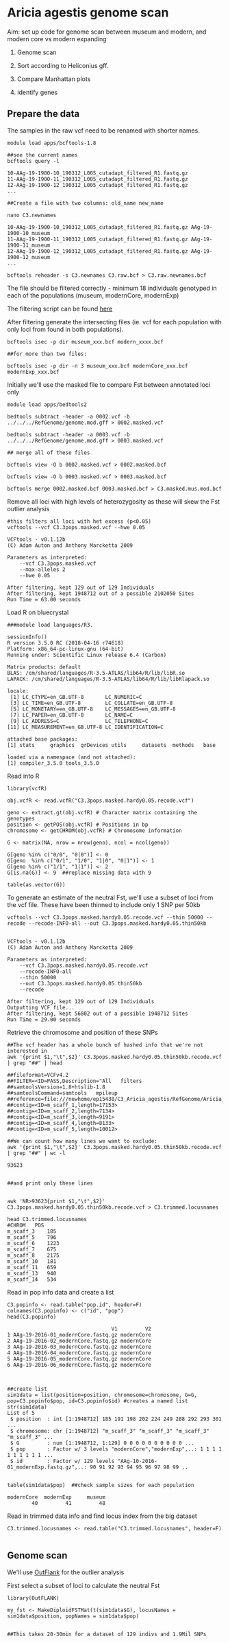 # Aricia agestis genome scan

Aim: set up code for genome scan between museum and modern, and modern core vs modern expanding

1. Genome scan

2. Sort according to Heliconius gff. 

3. Compare Manhattan plots

4. identify genes



## Prepare the data

The samples in the raw vcf need to be renamed with shorter names. 
```
module load apps/bcftools-1.8

##see the current names
bcftools query -l 

10-AAg-19-1900-10_190312_L005_cutadapt_filtered_R1.fastq.gz
11-AAg-19-1900-11_190312_L005_cutadapt_filtered_R1.fastq.gz
12-AAg-19-1900-12_190312_L005_cutadapt_filtered_R1.fastq.gz
...

##Create a file with two columns: old_name new_name

nano C3.newnames

10-AAg-19-1900-10_190312_L005_cutadapt_filtered_R1.fastq.gz	AAg-19-1900-10_museum
11-AAg-19-1900-11_190312_L005_cutadapt_filtered_R1.fastq.gz	AAg-19-1900-11_museum
12-AAg-19-1900-12_190312_L005_cutadapt_filtered_R1.fastq.gz	AAg-19-1900-12_museum
...

bcftools reheader -s C3.newnames C3.raw.bcf > C3.raw.newnames.bcf
```

The file should be filtered correctly - minimum 18 individuals genotyped in each of the populations (museum, modernCore, modernExp)

The filtering script can be found [here](https://github.com/alexjvr1/UKButterflies/blob/master/03c_variants_filtering_ExpandingPops_July2019.sh)

After filtering generate the intersecting files (ie. vcf for each population with only loci from found in both populations). 

```
bcftools isec -p dir museum_xxx.bcf modern_xxxx.bcf

##for more than two files: 

bcftools isec -p dir -n 3 museum_xxx.bcf modernCore_xxx.bcf modernExp_xxx.bcf
```

Initially we'll use the masked file to compare Fst between annotated loci only
```
module load apps/bedtools2

bedtools subtract -header -a 0002.vcf -b ../../../RefGenome/genome.mod.gff > 0002.masked.vcf

bedtools subtract -header -a 0003.vcf -b ../../../RefGenome/genome.mod.gff > 0003.masked.vcf

## merge all of these files

bcftools view -O b 0002.masked.vcf > 0002.masked.bcf

bcftools view -O b 0003.masked.vcf > 0003.masked.bcf

bcftools merge 0002.masked.bcf 0003.masked.bcf > C3.masked.mus.mod.bcf

```


Remove all loci with high levels of heterozygosity as these will skew the Fst outlier analysis
```
#this filters all loci with het excess (p<0.05)
vcftools --vcf C3.3pops.masked.vcf --hwe 0.05  

VCFtools - v0.1.12b
(C) Adam Auton and Anthony Marcketta 2009

Parameters as interpreted:
	--vcf C3.3pops.masked.vcf
	--max-alleles 2
	--hwe 0.05

After filtering, kept 129 out of 129 Individuals
After filtering, kept 1948712 out of a possible 2102050 Sites
Run Time = 63.00 seconds

```


Load R on bluecrystal
```
###module load languages/R3.

sessionInfo()
R version 3.5.0 RC (2018-04-16 r74618)
Platform: x86_64-pc-linux-gnu (64-bit)
Running under: Scientific Linux release 6.4 (Carbon)

Matrix products: default
BLAS: /cm/shared/languages/R-3.5-ATLAS/lib64/R/lib/libR.so
LAPACK: /cm/shared/languages/R-3.5-ATLAS/lib64/R/lib/libRlapack.so

locale:
 [1] LC_CTYPE=en_GB.UTF-8       LC_NUMERIC=C              
 [3] LC_TIME=en_GB.UTF-8        LC_COLLATE=en_GB.UTF-8    
 [5] LC_MONETARY=en_GB.UTF-8    LC_MESSAGES=en_GB.UTF-8   
 [7] LC_PAPER=en_GB.UTF-8       LC_NAME=C                 
 [9] LC_ADDRESS=C               LC_TELEPHONE=C            
[11] LC_MEASUREMENT=en_GB.UTF-8 LC_IDENTIFICATION=C       

attached base packages:
[1] stats     graphics  grDevices utils     datasets  methods   base     

loaded via a namespace (and not attached):
[1] compiler_3.5.0 tools_3.5.0   
```

Read into R 
```
library(vcfR)

obj.vcfR <- read.vcfR("C3.3pops.masked.hardy0.05.recode.vcf")

geno <- extract.gt(obj.vcfR) # Character matrix containing the genotypes
position <- getPOS(obj.vcfR) # Positions in bp
chromosome <- getCHROM(obj.vcfR) # Chromosome information

G <- matrix(NA, nrow = nrow(geno), ncol = ncol(geno))

G[geno %in% c("0/0", "0|0")] <- 0
G[geno  %in% c("0/1", "1/0", "1|0", "0|1")] <- 1
G[geno %in% c("1/1", "1|1")] <- 2
G[is.na(G)] <- 9  ##replace missing data with 9

table(as.vector(G))
```

To generate an estimate of the neutral Fst, we'll use a subset of loci from the vcf file. These have been thinned to include only 1 SNP per 50kb
```
vcftools --vcf C3.3pops.masked.hardy0.05.recode.vcf --thin 50000 --recode --recode-INFO-all --out C3.3pops.masked.hardy0.05.thin50kb


VCFtools - v0.1.12b
(C) Adam Auton and Anthony Marcketta 2009

Parameters as interpreted:
	--vcf C3.3pops.masked.hardy0.05.recode.vcf
	--recode-INFO-all
	--thin 50000
	--out C3.3pops.masked.hardy0.05.thin50kb
	--recode

After filtering, kept 129 out of 129 Individuals
Outputting VCF file...
After filtering, kept 56802 out of a possible 1948712 Sites
Run Time = 29.00 seconds

```

Retrieve the chromosome and position of these SNPs
```
##The vcf header has a whole bunch of hashed info that we're not interested in
awk '{print $1,"\t",$2}' C3.3pops.masked.hardy0.05.thin50kb.recode.vcf | grep "##" | head  

##fileformat=VCFv4.2 	 
##FILTER=<ID=PASS,Description="All 	 filters
##samtoolsVersion=1.8+htslib-1.8 	 
##samtoolsCommand=samtools 	 mpileup
##reference=file:///newhome/ep15438/C3_Aricia_agestis/RefGenome/Aricia_agestis_Red_MESPA.fasta 	 
##contig=<ID=m_scaff_1,length=17153> 	 
##contig=<ID=m_scaff_2,length=7134> 	 
##contig=<ID=m_scaff_3,length=9191> 	 
##contig=<ID=m_scaff_4,length=8133> 	 
##contig=<ID=m_scaff_5,length=10012> 

##We can count how many lines we want to exclude: 
awk '{print $1,"\t",$2}' C3.3pops.masked.hardy0.05.thin50kb.recode.vcf | grep "##" | wc -l

93623


##and print only these lines


awk 'NR>93623{print $1,"\t",$2}' C3.3pops.masked.hardy0.05.thin50kb.recode.vcf > C3.trimmed.locusnames

head C3.trimmed.locusnames 
#CHROM 	 POS
m_scaff_3 	 185
m_scaff_5 	 796
m_scaff_6 	 1223
m_scaff_7 	 675
m_scaff_8 	 2175
m_scaff_10 	 181
m_scaff_11 	 659
m_scaff_13 	 940
m_scaff_14 	 534
```


Read in pop info data and create a list
```
C3.popinfo <- read.table("pop.id", header=F)
colnames(C3.popinfo) <- c("id", "pop")
head(C3.popinfo)

                                  V1         V2
1 AAg-19-2016-01_modernCore.fastq.gz modernCore
2 AAg-19-2016-02_modernCore.fastq.gz modernCore
3 AAg-19-2016-03_modernCore.fastq.gz modernCore
4 AAg-19-2016-04_modernCore.fastq.gz modernCore
5 AAg-19-2016-05_modernCore.fastq.gz modernCore
6 AAg-19-2016-06_modernCore.fastq.gz modernCore



##create list
sim1data = list(position=position, chromosome=chromosome, G=G, pop=C3.popinfo$pop, id=C3.popinfo$id) #creates a named list
str(sim1data)
List of 5
 $ position  : int [1:1948712] 185 191 198 202 224 249 288 292 293 301 ...
 $ chromosome: chr [1:1948712] "m_scaff_3" "m_scaff_3" "m_scaff_3" "m_scaff_3" ...
 $ G         : num [1:1948712, 1:129] 0 0 0 0 0 0 0 0 0 0 ...
 $ pop       : Factor w/ 3 levels "modernCore","modernExp",..: 1 1 1 1 1 1 1 1 1 1 ...
 $ id        : Factor w/ 129 levels "AAg-10-2016-01_modernExp.fastq.gz",..: 90 91 92 93 94 95 96 97 98 99 ..
 
 
table(sim1data$pop)  ##check sample sizes for each population

modernCore  modernExp     museum 
        40         41         48 

```

Read in trimmed data info and find locus index from the big dataset
```
C3.trimmed.locusnames <- read.table("C3.trimmed.locusnames", header=F)


```


## Genome scan

We'll use [OutFlank](https://htmlpreview.github.io/?https://github.com/whitlock/OutFLANK/blob/master/inst/doc/OutFLANKAnalysis.html) for the outlier analysis


First select a subset of loci to calculate the neutral Fst

```
library(OutFLANK)

my_fst <- MakeDiploidFSTMat(t(sim1data$G), locusNames = sim1data$position, popNames = sim1data$pop)


##This takes 20-30min for a dataset of 129 indivs and 1.9Mil SNPs
```







